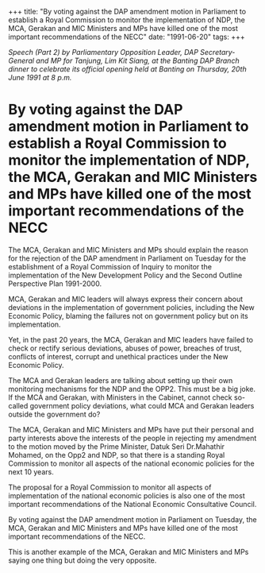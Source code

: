 +++ 
title: "By voting against the DAP amendment motion in Parliament to establish a Royal Commission to monitor the implementation of NDP, the MCA, Gerakan and MIC Ministers and MPs have killed one of the most important recommendations of the NECC"
date: "1991-06-20"
tags:
+++

_Speech (Part 2) by Parliamentary Opposition Leader, DAP Secretary-General and MP for Tanjung, Lim Kit Siang, at the Banting DAP Branch dinner to celebrate its official opening held at Banting on Thursday, 20th June 1991 at 8 p.m._

# By voting against the DAP amendment motion in Parliament to establish a Royal Commission to monitor the implementation of NDP, the MCA, Gerakan and MIC Ministers and MPs have killed one of the most important recommendations of the NECC

The MCA, Gerakan and MIC Ministers and MPs should explain the reason for the rejection of the DAP amendment in Parliament on Tuesday for the establishment of a Royal Commission of Inquiry to monitor the implementation of the New Development Policy and the Second Outline Perspective Plan 1991-2000.</u>

MCA, Gerakan and MIC leaders will always express their concern about deviations in the implementation of government policies, including the New Economic Policy, blaming the failures not on government policy but on its implementation.

Yet, in the past 20 years, the MCA, Gerakan and MIC leaders have failed to check or rectify serious deviations, abuses of power, breaches of trust, conflicts of interest, corrupt and unethical practices under the New Economic Policy.

The MCA and Gerakan leaders are talking about setting up their own monitoring mechanisms for the NDP and the OPP2. This must be a big joke. If the MCA and Gerakan, with Ministers in the Cabinet, cannot check so-called government policy deviations, what could MCA and Gerakan leaders outside the government do?

The MCA, Gerakan and MIC Ministers and MPs have put their personal and party interests above the interests of the people in rejecting my amendment to the motion moved by the Prime Minister, Datuk Seri Dr.Mahathir Mohamed, on the Opp2 and NDP, so that there is a standing Royal Commission to monitor all aspects of the national economic policies for the next 10 years.

The proposal for a Royal Commission to monitor all aspects of implementation of the national economic policies is also one of the most important recommendations of the National Economic Consultative Council.

By voting against the DAP amendment motion in Parliament on Tuesday, the MCA, Gerakan and MIC Ministers and MPs have killed one of the most important recommendations of the NECC.

This is another example of the MCA, Gerakan and MIC Ministers and MPs saying one thing but doing the very opposite.
 

